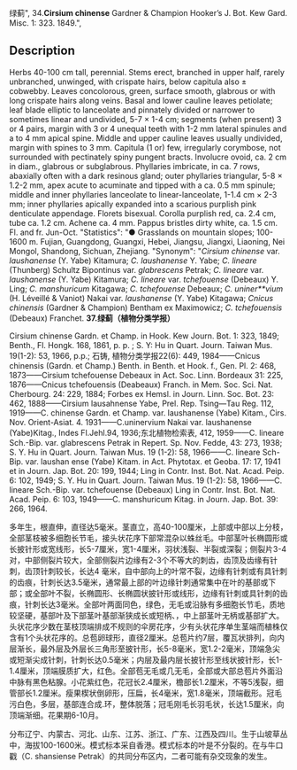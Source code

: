 绿蓟",
34.**Cirsium chinense** Gardner & Champion Hooker’s J. Bot. Kew Gard. Misc. 1: 323. 1849.",

## Description
Herbs 40-100 cm tall, perennial. Stems erect, branched in upper half, rarely unbranched, unwinged, with crispate hairs, below capitula also ± cobwebby. Leaves concolorous, green, surface smooth, glabrous or with long crispate hairs along veins. Basal and lower cauline leaves petiolate; leaf blade elliptic to lanceolate and pinnately divided or narrower to sometimes linear and undivided, 5-7 × 1-4 cm; segments (when present) 3 or 4 pairs, margin with 3 or 4 unequal teeth with 1-2 mm lateral spinules and a to 4 mm apical spine. Middle and upper cauline leaves usually undivided, margin with spines to 3 mm. Capitula (1 or) few, irregularly corymbose, not surrounded with pectinately spiny pungent bracts. Involucre ovoid, ca. 2 cm in diam., glabrous or subglabrous. Phyllaries imbricate, in ca. 7 rows, abaxially often with a dark resinous gland; outer phyllaries triangular, 5-8 × 1.2-2 mm, apex acute to acuminate and tipped with a ca. 0.5 mm spinule; middle and inner phyllaries lanceolate to linear-lanceolate, 1-1.4 cm × 2-3 mm; inner phyllaries apically expanded into a scarious purplish pink denticulate appendage. Florets bisexual. Corolla purplish red, ca. 2.4 cm, tube ca. 1.2 cm. Achene ca. 4 mm. Pappus bristles dirty white, ca. 1.5 cm. Fl. and fr. Jun-Oct.
  "Statistics": "● Grasslands on mountain slopes; 100-1600 m. Fujian, Guangdong, Guangxi, Hebei, Jiangsu, Jiangxi, Liaoning, Nei Mongol, Shandong, Sichuan, Zhejiang.
  "Synonym": "*Cirsium chinense* var. *laushanense* (Y. Yabe) Kitamura; *C. laushanense* Y. Yabe; *C. lineare* (Thunberg) Schultz Bipontinus var. *glabrescens* Petrak; *C. lineare* var. *laushanense* (Y. Yabe) Kitamura; *C. lineare* var. *tchefouense* (Debeaux) Y. Ling; *C.* *manshuricum* Kitagawa; *C. tchefouense* Debeaux; *C. uniner**vium* (H. Léveillé &amp; Vaniot) Nakai var. *laushanense* (Y. Yabe) Kitagawa; *Cnicus chinensis* (Gardner &amp; Champion) Bentham ex Maximowicz; *C. tchefouensis* (Debeaux) Franchet.
**37.绿蓟（植物分类学报）**

Cirsium chinense Gardn. et Champ. in Hook. Kew Journ. Bot. 1: 323, 1849; Benth., Fl. Hongk. 168, 1861, p. p. ; S. Y: Hu in Quart. Journ. Taiwan Mus. 19(1-2): 53, 1966, p.p.; 石铸, 植物分类学报22(6): 449, 1984——Cnicus chinensis (Gardn. et Champ.) Benth. in Benth. et Hook. f., Gen. Pl. 2: 468, 1873——Cirsium tchefouense Debeaux in Act. Soc. Linn. Bordeaux 31: 225, 1876——Cnicus tchefouensis (Deabeaux) Franch. in Mem. Soc. Sci. Nat. Cherbourg. 24: 229, 1884; Forbes ex Hemsl. in Journ. Linn. Soc. Bot. 23: 462, 1888——Cirsium lausahnense Yabe, Prel. Rep. Tsing—Tau Reg. 112, 1919——C. chinense Gardn. et Champ. var. laushanense (Yabe) Kitam., Cirs. Nov. Orient-Asiat. 4. 1931——C.uninervium Nakai var. laushanense (Yabe)Kitag., Indes Fl.Jehl.94, 1936;东北植物检索表, 412, 1959——C. lineare Sch.-Bip. var. glabrescens Petrak in Repert. Sp. Nov. Fedde, 43: 273, 1938; S. Y. Hu in Quart. Journ. Taiwan Mus. 19 (1-2): 58, 1966——C. lineare Sch-Bip. var. laushan ense (Yabe) Kitam. in Act. Phytotax. et Geoba. 17: 17, 1941 et in Journ. Jap. Bot. 20: 199, 1944; Ling in Contr. Inst. Bot. Nat. Acad. Peip. 6: 102, 1949; S. Y. Hu in Quart. Journ. Taiwan Mus. 19 (1-2): 58, 1966——C. lineare Sch.-Bip. var. tchefouense (Debeaux) Ling in Contr. Inst. Bot. Nat. Acad. Peip. 6: 103, 1949——C. manshuricum Kitag. in Journ. Jap. Bot. 39: 266, 1964.

多年生，根直伸，直径达5毫米。茎直立，高40-100厘米，上部或中部以上分枝，全部茎枝被多细胞长节毛，接头状花序下部常混杂以蛛丝毛。中部茎叶长椭圆形或长披针形或宽线形，长5-7厘米，宽1-4厘米，羽状浅裂、半裂或深裂；侧裂片3-4对，中部侧裂片较大，全部侧裂片边缘有2-3个不等大的刺齿，齿顶及齿缘有针刺，齿顶针刺较长，长达4 毫米，自中部向上的叶常不裂，边缘有针刺或有具针刺的齿痕，针刺长达3.5毫米，通常最上部的叶边缘针刺通常集中在叶的基部或下部；或全部叶不裂，长椭圆形、长椭圆状披针形或线形，边缘有针刺或具针刺的齿痕，针刺长达3毫米。全部叶两面同色，绿色，无毛或沿脉有多细胞长节毛，质地较坚硬，基部叶及下部茎叶基部渐狭成长或短柄、，中上部茎叶无柄或基部扩大。头状花序少数在茎枝顶端排成不规则的伞房花序，少有头状花序单生茎端而植株仅含有1个头状花序的。总苞卵球形，直径2厘米。总苞片约7层，覆瓦状排列，向内层渐长，最外层及外层长三角形至披针形，长5-8毫米，宽1.2-2毫米，顶端急尖或短渐尖成针刺，针刺长达0.5毫米；内层及最内层长披针形至线状披针形，长1-1.4厘米，顶端膜质扩大，红色。全部苞无毛或几无毛，全部或大部总苞片外面沿中脉有黑色粘腺。小花紫红色，花冠长2.4厘米，檐部长1.2厘米，不等5浅裂，细管部长1.2厘米。瘦果楔状倒卵形，压扁，长4毫米，宽1.8毫米，顶端截形。冠毛污白色，多层，基部连合成.环，整体脱落；冠毛刚毛长羽毛状，长达1.5厘米，向顶端渐细。花果期6-10月。

分布辽宁、内蒙古、河北、山东、江苏、浙江、广东、江西及四川。生于山坡草丛中，海拔100-1600米。模式标本采自香港。模式标本的叶是不分裂的。在与牛口戳（C. shansiense Petrak）的共同分布区内，二者可能有杂交现象的发生。
